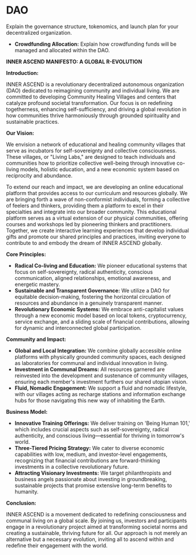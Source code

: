 # DAO

Explain the governance structure, tokenomics, and launch plan for your decentralized organization.

- **Crowdfunding Allocation:** Explain how crowdfunding funds will be managed and allocated within the DAO.

**INNER ASCEND MANIFESTO: A GLOBAL R-EVOLUTION**

**Introduction:**

INNER ASCEND is a revolutionary decentralized autonomous organization (DAO) dedicated to reimagining community and individual living. We are committed to developing Community Healing Villages and centers that catalyze profound societal transformation. Our focus is on redefining togetherness, enhancing self-sufficiency, and driving a global revolution in how communities thrive harmoniously through grounded spirituality and sustainable practices.

**Our Vision:**

We envision a network of educational and healing community villages that serve as incubators for self-sovereignty and collective consciousness. These villages, or "Living Labs," are designed to teach individuals and communities how to prioritize collective well-being through innovative co-living models, holistic education, and a new economic system based on reciprocity and abundance.

To extend our reach and impact, we are developing an online educational platform that provides access to our curriculum and resources globally. We are bringing forth a wave of non-conformist individuals, forming a collective of feelers and thinkers, providing them a platform to excel in their specialties and integrate into our broader community. This educational platform serves as a virtual extension of our physical communities, offering courses and workshops led by pioneering thinkers and practitioners. Together, we create interactive learning experiences that develop individual gifts and promote our shared principles and practices, inviting everyone to contribute to and embody the dream of INNER ASCEND globally.

**Core Principles:**

- **Radical Co-living and Education:** We pioneer educational systems that focus on self-sovereignty, radical authenticity, conscious communication, aligned relationships, emotional awareness, and energetic mastery.
- **Sustainable and Transparent Governance:** We utilize a DAO for equitable decision-making, fostering the horizontal circulation of resources and abundance in a genuinely transparent manner.
- **Revolutionary Economic Systems:** We embrace anti-capitalist values through a new economic model based on local tokens, cryptocurrency, service exchange, and a sliding scale of financial contributions, allowing for dynamic and interconnected global participation.

**Community and Impact:**

- **Global and Local Integration:** We combine globally accessible online platforms with physically grounded community spaces, each designed as laboratories for communal and individual innovation in living.
- **Investment in Communal Dreams:** All resources garnered are reinvested into the development and sustenance of community villages, ensuring each member's investment furthers our shared utopian vision.
- **Fluid, Nomadic Engagement:** We support a fluid and nomadic lifestyle, with our villages acting as recharge stations and information exchange hubs for those navigating this new way of inhabiting the Earth.

**Business Model:**

- **Innovative Training Offerings:** We deliver training on 'Being Human 101,' which includes crucial aspects such as self-sovereignty, radical authenticity, and conscious living—essential for thriving in tomorrow's world.
- **Three-Tiered Pricing Strategy:** We cater to diverse economic capabilities with low, medium, and investor-level engagements, recognizing that financial contributions are forward-thinking investments in a collective revolutionary future.
- **Attracting Visionary Investments:** We target philanthropists and business angels passionate about investing in groundbreaking, sustainable projects that promise extensive long-term benefits to humanity.

**Conclusion:**

INNER ASCEND is a movement dedicated to redefining consciousness and communal living on a global scale. By joining us, investors and participants engage in a revolutionary project aimed at transforming societal norms and creating a sustainable, thriving future for all. Our approach is not merely an alternative but a necessary evolution, inviting all to ascend within and redefine their engagement with the world.